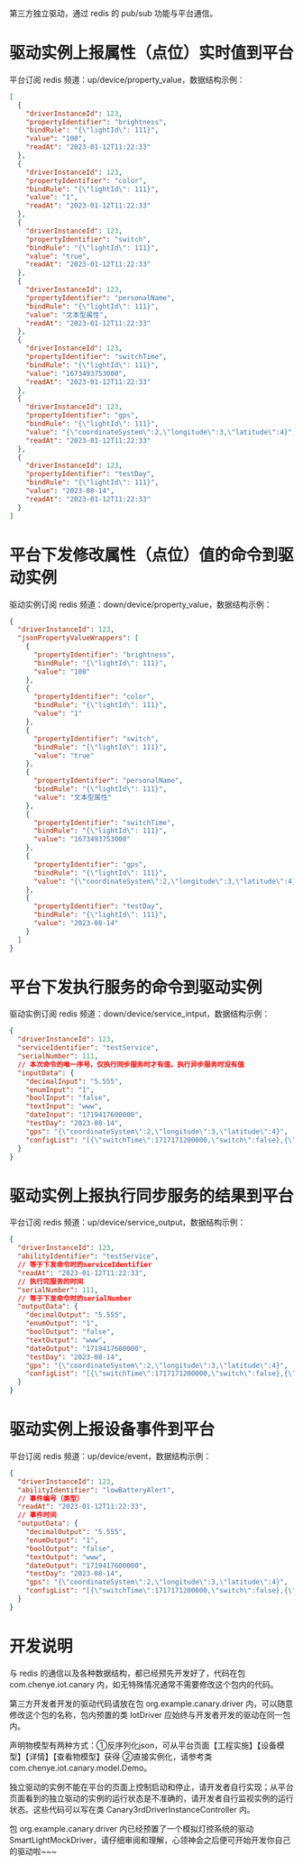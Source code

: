 第三方独立驱动，通过 redis 的 pub/sub 功能与平台通信。

# 驱动实例上报属性（点位）实时值到平台

平台订阅 redis 频道：up/device/property_value，数据结构示例：

```json
[
  {
    "driverInstanceId": 123,
    "propertyIdentifier": "brightness",
    "bindRule": "{\"lightId\": 111}",
    "value": "100",
    "readAt": "2023-01-12T11:22:33"
  },
  {
    "driverInstanceId": 123,
    "propertyIdentifier": "color",
    "bindRule": "{\"lightId\": 111}",
    "value": "1",
    "readAt": "2023-01-12T11:22:33"
  },
  {
    "driverInstanceId": 123,
    "propertyIdentifier": "switch",
    "bindRule": "{\"lightId\": 111}",
    "value": "true",
    "readAt": "2023-01-12T11:22:33"
  },
  {
    "driverInstanceId": 123,
    "propertyIdentifier": "personalName",
    "bindRule": "{\"lightId\": 111}",
    "value": "文本型属性",
    "readAt": "2023-01-12T11:22:33"
  },
  {
    "driverInstanceId": 123,
    "propertyIdentifier": "switchTime",
    "bindRule": "{\"lightId\": 111}",
    "value": "1673493753000",
    "readAt": "2023-01-12T11:22:33"
  },
  {
    "driverInstanceId": 123,
    "propertyIdentifier": "gps",
    "bindRule": "{\"lightId\": 111}",
    "value": "{\"coordinateSystem\":2,\"longitude\":3,\"latitude\":4}",
    "readAt": "2023-01-12T11:22:33"
  },
  {
    "driverInstanceId": 123,
    "propertyIdentifier": "testDay",
    "bindRule": "{\"lightId\": 111}",
    "value": "2023-08-14",
    "readAt": "2023-01-12T11:22:33"
  }
]
```

# 平台下发修改属性（点位）值的命令到驱动实例

驱动实例订阅 redis 频道：down/device/property_value，数据结构示例：

```json
{
  "driverInstanceId": 123,
  "jsonPropertyValueWrappers": [
    {
      "propertyIdentifier": "brightness",
      "bindRule": "{\"lightId\": 111}",
      "value": "100"
    },
    {
      "propertyIdentifier": "color",
      "bindRule": "{\"lightId\": 111}",
      "value": "1"
    },
    {
      "propertyIdentifier": "switch",
      "bindRule": "{\"lightId\": 111}",
      "value": "true"
    },
    {
      "propertyIdentifier": "personalName",
      "bindRule": "{\"lightId\": 111}",
      "value": "文本型属性"
    },
    {
      "propertyIdentifier": "switchTime",
      "bindRule": "{\"lightId\": 111}",
      "value": "1673493753000"
    },
    {
      "propertyIdentifier": "gps",
      "bindRule": "{\"lightId\": 111}",
      "value": "{\"coordinateSystem\":2,\"longitude\":3,\"latitude\":4}"
    },
    {
      "propertyIdentifier": "testDay",
      "bindRule": "{\"lightId\": 111}",
      "value": "2023-08-14"
    }
  ]
}
```

# 平台下发执行服务的命令到驱动实例

驱动实例订阅 redis 频道：down/device/service_intput，数据结构示例：

```json
{
  "driverInstanceId": 123,
  "serviceIdentifier": "testService",
  "serialNumber": 111,
  // 本次命令的唯一序号，仅执行同步服务时才有值，执行异步服务时没有值
  "inputData": {
    "decimalInput": "5.555",
    "enumInput": "1",
    "boolInput": "false",
    "textInput": "www",
    "dateInput": "1719417600000",
    "testDay": "2023-08-14",
    "gps": "{\"coordinateSystem\":2,\"longitude\":3,\"latitude\":4}",
    "configList": "[{\"switchTime\":1717171200000,\"switch\":false},{\"switchTime\":1718726400000,\"switch\":true}]"
  }
}
```

# 驱动实例上报执行同步服务的结果到平台

平台订阅 redis 频道：up/device/service_output，数据结构示例：

```json
{
  "driverInstanceId": 123,
  "abilityIdentifier": "testService",
  // 等于下发命令时的serviceIdentifier
  "readAt": "2023-01-12T11:22:33",
  // 执行完服务的时间
  "serialNumber": 111,
  // 等于下发命令时的serialNumber
  "outputData": {
    "decimalOutput": "5.555",
    "enumOutput": "1",
    "boolOutput": "false",
    "textOutput": "www",
    "dateOutput": "1719417600000",
    "testDay": "2023-08-14",
    "gps": "{\"coordinateSystem\":2,\"longitude\":3,\"latitude\":4}",
    "configList": "[{\"switchTime\":1717171200000,\"switch\":false},{\"switchTime\":1718726400000,\"switch\":true}]"
  }
}
```

# 驱动实例上报设备事件到平台

平台订阅 redis 频道：up/device/event，数据结构示例：

```json
{
  "driverInstanceId": 123,
  "abilityIdentifier": "lowBatteryAlert",
  // 事件编号（类型）
  "readAt": "2023-01-12T11:22:33",
  // 事件时间
  "outputData": {
    "decimalOutput": "5.555",
    "enumOutput": "1",
    "boolOutput": "false",
    "textOutput": "www",
    "dateOutput": "1719417600000",
    "testDay": "2023-08-14",
    "gps": "{\"coordinateSystem\":2,\"longitude\":3,\"latitude\":4}",
    "configList": "[{\"switchTime\":1717171200000,\"switch\":false},{\"switchTime\":1718726400000,\"switch\":true}]"
  }
}
```

# 开发说明

与 redis 的通信以及各种数据结构，都已经预先开发好了，代码在包 com.chenye.iot.canary 内，如无特殊情况通常不需要修改这个包内的代码。

第三方开发者开发的驱动代码请放在包 org.example.canary.driver 内，可以随意修改这个包的名称，包内预置的类 IotDriver
应始终与开发者开发的驱动在同一包内。

声明物模型有两种方式：①反序列化json，可从平台页面【工程实施】【设备模型】【详情】【查看物模型】获得 ②直接实例化，请参考类
com.chenye.iot.canary.model.Demo。

独立驱动的实例不能在平台的页面上控制启动和停止，请开发者自行实现；从平台页面看到的独立驱动的实例的运行状态是不准确的，请开发者自行监视实例的运行状态。这些代码可以写在类
Canary3rdDriverInstanceController 内。

包 org.example.canary.driver 内已经预置了一个模拟灯控系统的驱动
SmartLightMockDriver，请仔细审阅和理解，心领神会之后便可开始开发你自己的驱动啦~~~
